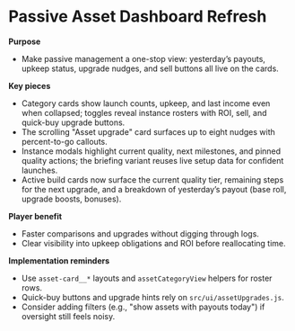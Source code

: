 # Passive Asset Dashboard Refresh

**Purpose**
- Make passive management a one-stop view: yesterday’s payouts, upkeep status, upgrade nudges, and sell buttons all live on the cards.

**Key pieces**
- Category cards show launch counts, upkeep, and last income even when collapsed; toggles reveal instance rosters with ROI, sell, and quick-buy upgrade buttons.
- The scrolling "Asset upgrade" card surfaces up to eight nudges with percent-to-go callouts.
- Instance modals highlight current quality, next milestones, and pinned quality actions; the briefing variant reuses live setup data for confident launches.
- Active build cards now surface the current quality tier, remaining steps for the next upgrade, and a breakdown of yesterday’s payout (base roll, upgrade boosts, bonuses).

**Player benefit**
- Faster comparisons and upgrades without digging through logs.
- Clear visibility into upkeep obligations and ROI before reallocating time.

**Implementation reminders**
- Use `asset-card__*` layouts and `assetCategoryView` helpers for roster rows.
- Quick-buy buttons and upgrade hints rely on `src/ui/assetUpgrades.js`.
- Consider adding filters (e.g., "show assets with payouts today") if oversight still feels noisy.
